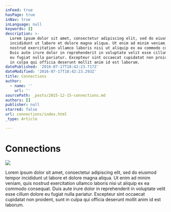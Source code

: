 ```yaml
---
inFeed: true
hasPage: true
inNav: true
inLanguage: null
keywords: []
description: >-
  Lorem ipsum dolor sit amet, consectetur adipiscing elit, sed do eiusmod tempor
  incididunt ut labore et dolore magna aliqua. Ut enim ad minim veniam, quis
  nostrud exercitation ullamco laboris nisi ut aliquip ex ea commodo consequat.
  Duis aute irure dolor in reprehenderit in voluptate velit esse cillum dolore
  eu fugiat nulla pariatur. Excepteur sint occaecat cupidatat non proident, sunt
  in culpa qui officia deserunt mollit anim id est laborum.
datePublished: '2016-07-17T18:42:23.717Z'
dateModified: '2016-07-17T18:42:23.293Z'
title: Connections
author:
  - name: ''
    url: ''
sourcePath: _posts/2015-12-15-connections.md
authors: []
publisher: null
starred: false
url: connections/index.html
_type: Article

---
```

# Connections
![](https://the-grid-user-content.s3-us-west-2.amazonaws.com/86ecad02-e4a5-43d0-a10d-9438434cfdd8.jpg)

Lorem ipsum dolor sit amet, consectetur adipiscing elit, sed do eiusmod tempor incididunt ut labore et dolore magna aliqua. Ut enim ad minim veniam, quis nostrud exercitation ullamco laboris nisi ut aliquip ex ea commodo consequat. Duis aute irure dolor in reprehenderit in voluptate velit esse cillum dolore eu fugiat nulla pariatur. Excepteur sint occaecat cupidatat non proident, sunt in culpa qui officia deserunt mollit anim id est laborum.